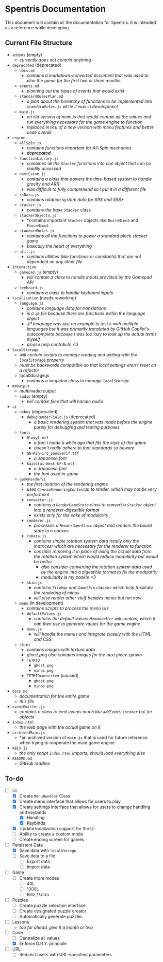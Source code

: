 # Spentris Documentation

This document will contain all the documentation for Spentris. It is intended as a reference while developing.

## Current File Structure

- `addons` (empty)
  - *currently does not contain anything*
- `deprecated` (deprecated)
  - `docs.md`
    - *contains a markdown-converted document that was used to plan the game for the first two or three months*
  - `events.md`
    - *planning out the types of events that would exist*
  - `standardRulesPlan.md`
    - *a plan about the hierarchy of functions to be implemented into `standardRules.js` while it was in development*
  - `main.js`
    - *an old version of main.js that would contain all the values and run everything necessary for the game engine to function*
    - *replaced in lieu of a new version with menu features and better code overall*
- `engine`
  - `allSpin.js`
    - *contains functions important for All-Spin mechanics*
    - ***deprecated***
  - `functionLibrary.js`
    - *combines all the `Stacker` functions into one object that can be readily accessed*
  - `nextEvent.js`
    - *contains a class that powers the time-based system to handle gravity and ARR*
    - *was difficult to fully comprehend so I put it in a different file*
  - `rsData.js`
    - *contains rotation system data for SRS and SRS+*
  - `stacker.js`
    - *contains the base `Stacker` class*
  - `stackerObjects.js`
    - *contains important `Stacker` objects like `BoardMino`s and `PieceMino`s
  - `standardRules.js`
    - *contains all the functions to power a standard block stacker game*
    - *basically the heart of everything*
  - `util.js`
    - *contains utilities (like functions or constants) that are not dependent on any other file*
- `interaction`
  - `gamepad.js` (empty)
    - *will contain a class to handle inputs provided by the Gamepad API*
  - `keyboard.js`
    - *contains a class to handle keyboard inputs*
- `localization` (needs reworking)
  - `language.js`
    - *contains language data for translations*
    - *is a .js file because there are functions within the language object*
    - *JP language was just an example to test it with multiple languages but it was primarily translated by GitHub Copilot's autocomplete because I was too lazy to look up the actual terms myself*
    - *please help contribute <3*
- `localStorage`
  - *will contain scripts to manage reading and writing with the `localStorage` property*
  - *must be backwards compatible so that local settings aren't reset on a refactor*
  - localStorage.js
    - *contains a singleton class to manage `localStorage`*
- `mmOutput`
  - *multimedia output*
  - `audio` (empty)
    - *will contain files that will handle audio*
- `ui`
  - `debug` (deprecated)
    - `debugRenderField.js` (deprecated)
      - *a basic rendering system that was made before the engine purely for debugging and testing purposes*
  - `fonts`
    - `Bloxyl.otf`
      - *a font I made a while ago that fits the style of this game*
      - *doesn't really adhere to font standards so beware*
    - `GN-Kin-iro_SansSerif.ttf`
      - *a Japanese font*
    - `Kaisotai-Next-UP-B.otf`
      - *a Japanese font*
      - *the font used in-game*
  - `gameRenderV1`
    - *the first iteration of the rendering engine*
    - *uses `CanvasRenderingContext2D` to render, which may not be very performant*
    - `converter.js`
      - *contains a `RenderGameState` class to convert a `Stacker` object into a renderer-digestible format*
      - *exists only for the sake of modularity*
    - `renderer.js`
      - *processes a `RenderGameState` object and renders the board state to a canvas*
    - `rsData.js`
      - *contains simple rotation system data (really only the matrices) which are necessary for the renderer to function*
      - *consider removing it in place of using the actual data from the rotation system which would reduce modularity but would be better*
        - *also consider converting the rotation system data used by the engine into a digestible format to fix the modularity*
        - *modularity is my pookie <3*
    - `skin.js`
      - *contains `TileMap` and `GameSkin` classes which help facilitate the rendering of minos*
      - *will also render other stuff besides minos but not now*
  - `menu` (in development)
    - *contains scripts to process the menu UIs*
    - `defaultValues.js`
      - *contains the default values `MenuHandler` will contain, which it can then use to generate values for the game engine*
    - `menu.js`
      - *will handle the menus and integrate closely with the HTML and CSS*
  - `skins`
    - *contains images with texture data*
    - *ghost.png also contains images for the next piece spawn*
    - `TETRIO`
      - `ghost.png`
      - `minos.png`
    - `TETRIOconnected` (unused)
      - `ghost.png`
      - `minos.png`
- `docs.md`
  - *documentation for the entire game*
  - *this file*
- `eventEmitter.js`
  - *contains a class to emit events much like `addEventListener` but for objects*
- `index.html`
  - *the web page with the actual game on it*
- `archivedMain.js`
  - *an archived version of `main.js` that is used for future reference when trying to reoperate the main game engine`
- `main.js`
  - *the only script `index.html` imports, should load everything else*
- `README.md`
  - *GitHub readme*

## To-do

- [ ] UI
  - [x] Create `MenuHandler` Class
  - [x] Create menu interface that allows for users to play
  - [x] Create settings interface that allows for users to change handling and keybinds
    - [x] Handling
    - [x] Keybinds
  - [x] Update localization support for the UI
  - [ ] Ability to create a custom mode
  - [ ] Create ending screen for games 
- [ ] Persistent Data
  - [x] Save data with `localStorage`
  - [ ] Save data to a file
    - [ ] Export data
    - [ ] Import data
- [ ] Game
  - [ ] Create more modes
    - [ ] 40L
    - [ ] 1000L
    - [ ] Blitz / Ultra
- [ ] Puzzles
  - [ ] Create puzzle selection interface
  - [ ] Create designated puzzle creator
  - [ ] Automatically generate puzzles
- [ ] Lessons
  - *too far ahead, give it a month or two*
- [ ] Code
  - [ ] Centralize all values
  - [x] Enforce D.R.Y. principle
- [ ] URL
  - [ ] Redirect users with URL-specified parameters
